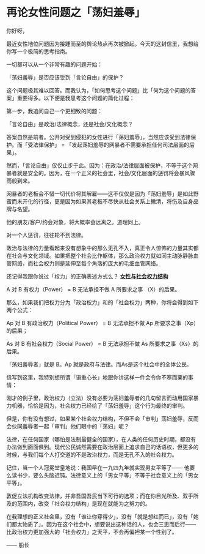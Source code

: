 # 再论女性问题之「荡妇羞辱」

你好呀，

最近女性地位问题因为接踵而至的舆论热点再次被掀起。今天的这封信里，我想给你写一个极简的思考指南。

一切都可以从一个非常有趣的问题开始：

「荡妇羞辱」是否应该受到「言论自由」的保护？

这个问题极其难以回答。而我认为，「如何思考这个问题」比「何为这个问题的答案」重要得多。以下便是我思考这个问题的简化过程：

第一步，我追问自己一个更细致的问题：

「言论自由」是政治/法律概念，还是社会/文化概念？

答案自然是前者。公开对受到侵犯的女性进行「荡妇羞辱」，当然应该受到法律保护。而「受法律保护」 = 「发起荡妇羞辱的网暴者不需要承担任何司法层面的后果」。

然而，「言论自由」仅仅止步于此。因为：在政治/法律层面被保护，不等于这个网暴者就是安全的。因为，在一个正义的社会里，社会/文化层面的惩罚将会暴风骤雨般到来。

网暴者的老板会不惜一切代价将其解雇——这不仅仅是因为「荡妇羞辱」是如此野蛮而未开化的行径，更是因为如果其老板不尽快从社会关系上撇清，将伤及自身品牌与名望。

他的朋友/客户/约会对象，将大概率会远离之。道理同上。

对一个人惩罚，往往轮不到法律。

政治与法律的力量看起来没有想象中的那么无孔不入，真正令人惊怖的力量其实都在社会与文化领域。如果把整个社会比作躯体，那么政治权力就如同主动脉静脉血管网络，而社会权力则是延伸至每个角落的庞大的毛细血管网络。

还记得我跟你说过「权力」的正确表述方式么？ [**女性与社会权力结构**](%E5%A5%B3%E6%80%A7%E4%B8%8E%E7%A4%BE%E4%BC%9A%E6%9D%83%E5%8A%9B%E7%BB%93%E6%9E%84%20a9e5638874164754a2852b3357ec1e1e.md) 

A 对 B 有权力（Power） = B 无法承担不做 A 所要求之事 （X）的后果。

那么，如果我们把权力分为「政治权力」和的「社会权力」两种，你将会得到如下两个公式：

Ap 对 B 有政治权力（Political Power） = B 无法承担不做 Ap 所要求之事（Xp）的后果；

As 对 B 有社会权力（Social Power） = B 无法承担不做 As 所要求之事（Xs）的后果。

「荡妇羞辱者」就是 B。Ap 就是政府与法律。而As是这个社会中的全体公民。

信写到这里，我特别想所谓「语重心长」地跟你讲这样一件会令你不寒而栗的事情：

刚才的例子里，政治权力（立法）没有必要为荡妇羞辱者的几句留言而动用国家暴力机器，恰恰是因为，社会权力已经给了「荡妇羞辱」这个行为最终的审判。

但是，你有没有想过，如果某个社会权力结构，不但不会「审判」荡妇羞辱，反而会伙同羞辱者一起「审判」他们眼中的「荡妇」呢？

法律，在任何国家（哪怕是法制最健全的国家），在人类的任何历史时期，都没有办法做到面面俱到。现代公民诚然需要在政治层面上追求自己的话语权，但更多的时候，与我们每个人打交道的不是政治权力，而是无孔不入的社会权力。

记住，当一个人冠冕堂皇地说：我国早在一九四九年就实现男女平等了—— 他要么读书少，要么头脑迟钝。法律意义上的「男女平等」不等于社会意义上的「男女平等」。

敦促立法机构改变法律，并非吾国吾民当下可行的选项；而在你目光所及、双手所及的范围内，改变「社会权力结构」是现在就能为之努力的。

在我理想的正义社会里，没有「谁让你穿得少」，没有「就是想红而已」，没有「她们都太物质了」。因为在这个社会中，想要说出这种话的人，也会三思而后行——比政治权力更加强大的「社会权力」之天平，不会再偏袒某一个性别了。

—— 船长